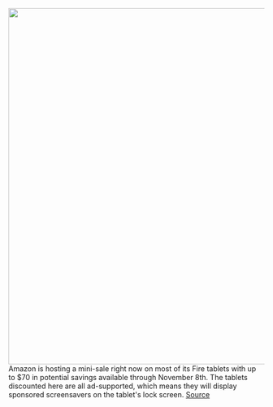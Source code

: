 <img src='https://cdn.vox-cdn.com/thumbor/4I-WCh3z4adHpzwL1J-_VlCHqs0=/0x0:2040x1360/1200x800/filters:focal(857x517:1183x843)/cdn.vox-cdn.com/uploads/chorus_image/image/67740713/vpavic_200616_4067_0010.0.jpg' width='700px' /><br/>
Amazon is hosting a mini-sale right now on most of its Fire tablets with up to $70 in potential savings available through November 8th. The tablets discounted here are all ad-supported, which means they will display sponsored screensavers on the tablet's lock screen.
<a href='https://www.theverge.com/good-deals/2020/11/5/21549235/amazon-fire-hd-tablet-sale-deal'> Source <a/>
